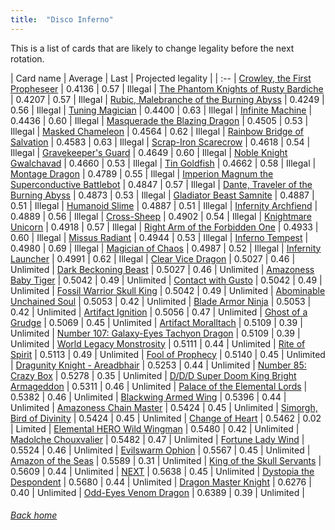```yaml
---
title:  "Disco Inferno"
---
```


This is a list of cards that are likely to change legality before the next rotation.

| Card name | Average | Last | Projected legality |
| :-- |
[Crowley, the First Propheseer](https://db.ygoprodeck.com/card/?search=Crowley,%20the%20First%20Propheseer) | 0.4136 | 0.57 | Illegal |
[The Phantom Knights of Rusty Bardiche](https://db.ygoprodeck.com/card/?search=The%20Phantom%20Knights%20of%20Rusty%20Bardiche) | 0.4207 | 0.57 | Illegal |
[Rubic, Malebranche of the Burning Abyss](https://db.ygoprodeck.com/card/?search=Rubic,%20Malebranche%20of%20the%20Burning%20Abyss) | 0.4249 | 0.56 | Illegal |
[Tuning Magician](https://db.ygoprodeck.com/card/?search=Tuning%20Magician) | 0.4400 | 0.63 | Illegal |
[Infinite Machine](https://db.ygoprodeck.com/card/?search=Infinite%20Machine) | 0.4436 | 0.60 | Illegal |
[Masquerade the Blazing Dragon](https://db.ygoprodeck.com/card/?search=Masquerade%20the%20Blazing%20Dragon) | 0.4505 | 0.53 | Illegal |
[Masked Chameleon](https://db.ygoprodeck.com/card/?search=Masked%20Chameleon) | 0.4564 | 0.62 | Illegal |
[Rainbow Bridge of Salvation](https://db.ygoprodeck.com/card/?search=Rainbow%20Bridge%20of%20Salvation) | 0.4583 | 0.63 | Illegal |
[Scrap-Iron Scarecrow](https://db.ygoprodeck.com/card/?search=Scrap-Iron%20Scarecrow) | 0.4618 | 0.54 | Illegal |
[Gravekeeper's Guard](https://db.ygoprodeck.com/card/?search=Gravekeeper's%20Guard) | 0.4649 | 0.60 | Illegal |
[Noble Knight Gwalchavad](https://db.ygoprodeck.com/card/?search=Noble%20Knight%20Gwalchavad) | 0.4660 | 0.53 | Illegal |
[Tin Goldfish](https://db.ygoprodeck.com/card/?search=Tin%20Goldfish) | 0.4662 | 0.58 | Illegal |
[Montage Dragon](https://db.ygoprodeck.com/card/?search=Montage%20Dragon) | 0.4789 | 0.55 | Illegal |
[Imperion Magnum the Superconductive Battlebot](https://db.ygoprodeck.com/card/?search=Imperion%20Magnum%20the%20Superconductive%20Battlebot) | 0.4847 | 0.57 | Illegal |
[Dante, Traveler of the Burning Abyss](https://db.ygoprodeck.com/card/?search=Dante,%20Traveler%20of%20the%20Burning%20Abyss) | 0.4873 | 0.53 | Illegal |
[Gladiator Beast Samnite](https://db.ygoprodeck.com/card/?search=Gladiator%20Beast%20Samnite) | 0.4887 | 0.51 | Illegal |
[Humanoid Slime](https://db.ygoprodeck.com/card/?search=Humanoid%20Slime) | 0.4887 | 0.51 | Illegal |
[Infernity Archfiend](https://db.ygoprodeck.com/card/?search=Infernity%20Archfiend) | 0.4889 | 0.56 | Illegal |
[Cross-Sheep](https://db.ygoprodeck.com/card/?search=Cross-Sheep) | 0.4902 | 0.54 | Illegal |
[Knightmare Unicorn](https://db.ygoprodeck.com/card/?search=Knightmare%20Unicorn) | 0.4918 | 0.57 | Illegal |
[Right Arm of the Forbidden One](https://db.ygoprodeck.com/card/?search=Right%20Arm%20of%20the%20Forbidden%20One) | 0.4933 | 0.60 | Illegal |
[Missus Radiant](https://db.ygoprodeck.com/card/?search=Missus%20Radiant) | 0.4944 | 0.53 | Illegal |
[Inferno Tempest](https://db.ygoprodeck.com/card/?search=Inferno%20Tempest) | 0.4980 | 0.69 | Illegal |
[Magician of Chaos](https://db.ygoprodeck.com/card/?search=Magician%20of%20Chaos) | 0.4987 | 0.52 | Illegal |
[Infernity Launcher](https://db.ygoprodeck.com/card/?search=Infernity%20Launcher) | 0.4991 | 0.62 | Illegal |
[Clear Vice Dragon](https://db.ygoprodeck.com/card/?search=Clear%20Vice%20Dragon) | 0.5027 | 0.46 | Unlimited |
[Dark Beckoning Beast](https://db.ygoprodeck.com/card/?search=Dark%20Beckoning%20Beast) | 0.5027 | 0.46 | Unlimited |
[Amazoness Baby Tiger](https://db.ygoprodeck.com/card/?search=Amazoness%20Baby%20Tiger) | 0.5042 | 0.49 | Unlimited |
[Contact with Gusto](https://db.ygoprodeck.com/card/?search=Contact%20with%20Gusto) | 0.5042 | 0.49 | Unlimited |
[Fossil Warrior Skull King](https://db.ygoprodeck.com/card/?search=Fossil%20Warrior%20Skull%20King) | 0.5042 | 0.49 | Unlimited |
[Abominable Unchained Soul](https://db.ygoprodeck.com/card/?search=Abominable%20Unchained%20Soul) | 0.5053 | 0.42 | Unlimited |
[Blade Armor Ninja](https://db.ygoprodeck.com/card/?search=Blade%20Armor%20Ninja) | 0.5053 | 0.42 | Unlimited |
[Artifact Ignition](https://db.ygoprodeck.com/card/?search=Artifact%20Ignition) | 0.5056 | 0.47 | Unlimited |
[Ghost of a Grudge](https://db.ygoprodeck.com/card/?search=Ghost%20of%20a%20Grudge) | 0.5069 | 0.45 | Unlimited |
[Artifact Moralltach](https://db.ygoprodeck.com/card/?search=Artifact%20Moralltach) | 0.5109 | 0.39 | Unlimited |
[Number 107: Galaxy-Eyes Tachyon Dragon](https://db.ygoprodeck.com/card/?search=Number%20107:%20Galaxy-Eyes%20Tachyon%20Dragon) | 0.5109 | 0.39 | Unlimited |
[World Legacy Monstrosity](https://db.ygoprodeck.com/card/?search=World%20Legacy%20Monstrosity) | 0.5111 | 0.44 | Unlimited |
[Rite of Spirit](https://db.ygoprodeck.com/card/?search=Rite%20of%20Spirit) | 0.5113 | 0.49 | Unlimited |
[Fool of Prophecy](https://db.ygoprodeck.com/card/?search=Fool%20of%20Prophecy) | 0.5140 | 0.45 | Unlimited |
[Dragunity Knight - Areadbhair](https://db.ygoprodeck.com/card/?search=Dragunity%20Knight%20-%20Areadbhair) | 0.5253 | 0.44 | Unlimited |
[Number 85: Crazy Box](https://db.ygoprodeck.com/card/?search=Number%2085:%20Crazy%20Box) | 0.5278 | 0.35 | Unlimited |
[D/D/D Super Doom King Bright Armageddon](https://db.ygoprodeck.com/card/?search=D/D/D%20Super%20Doom%20King%20Bright%20Armageddon) | 0.5311 | 0.46 | Unlimited |
[Palace of the Elemental Lords](https://db.ygoprodeck.com/card/?search=Palace%20of%20the%20Elemental%20Lords) | 0.5382 | 0.46 | Unlimited |
[Blackwing Armed Wing](https://db.ygoprodeck.com/card/?search=Blackwing%20Armed%20Wing) | 0.5396 | 0.44 | Unlimited |
[Amazoness Chain Master](https://db.ygoprodeck.com/card/?search=Amazoness%20Chain%20Master) | 0.5424 | 0.45 | Unlimited |
[Simorgh, Bird of Divinity](https://db.ygoprodeck.com/card/?search=Simorgh,%20Bird%20of%20Divinity) | 0.5424 | 0.45 | Unlimited |
[Change of Heart](https://db.ygoprodeck.com/card/?search=Change%20of%20Heart) | 0.5462 | 0.02 | Limited |
[Elemental HERO Wild Wingman](https://db.ygoprodeck.com/card/?search=Elemental%20HERO%20Wild%20Wingman) | 0.5480 | 0.42 | Unlimited |
[Madolche Chouxvalier](https://db.ygoprodeck.com/card/?search=Madolche%20Chouxvalier) | 0.5482 | 0.47 | Unlimited |
[Fortune Lady Wind](https://db.ygoprodeck.com/card/?search=Fortune%20Lady%20Wind) | 0.5524 | 0.46 | Unlimited |
[Evilswarm Ophion](https://db.ygoprodeck.com/card/?search=Evilswarm%20Ophion) | 0.5567 | 0.45 | Unlimited |
[Amazon of the Seas](https://db.ygoprodeck.com/card/?search=Amazon%20of%20the%20Seas) | 0.5589 | 0.31 | Unlimited |
[King of the Skull Servants](https://db.ygoprodeck.com/card/?search=King%20of%20the%20Skull%20Servants) | 0.5609 | 0.44 | Unlimited |
[NEXT](https://db.ygoprodeck.com/card/?search=NEXT) | 0.5638 | 0.45 | Unlimited |
[Dystopia the Despondent](https://db.ygoprodeck.com/card/?search=Dystopia%20the%20Despondent) | 0.5680 | 0.44 | Unlimited |
[Dragon Master Knight](https://db.ygoprodeck.com/card/?search=Dragon%20Master%20Knight) | 0.6276 | 0.40 | Unlimited |
[Odd-Eyes Venom Dragon](https://db.ygoprodeck.com/card/?search=Odd-Eyes%20Venom%20Dragon) | 0.6389 | 0.39 | Unlimited |

###### [Back home](index)